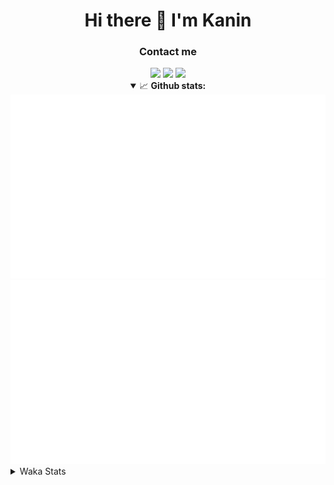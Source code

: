 <div align="center">
 <h1>Hi there 👋 I'm Kanin</h1>
 <h3>Contact me</h3>
 <a href="mailto:im@kanin.dev"><img src="https://img.shields.io/badge/gmail-%23D14836.svg?&style=for-the-badge&logo=gmail&logoColor=white"/></a>
 <a href="https://twitter.com/KaninDev"><img src="https://img.shields.io/badge/twitter-%231DA1F2.svg?&style=for-the-badge&logo=twitter&logoColor=white"/></a>
 <a href="https://www.linkedin.com/in/KaninDev"><img src="https://img.shields.io/badge/linkedin-%230077B5.svg?&style=for-the-badge&logo=linkedin&logoColor=white"/></a>
<details open>
  <summary>📈 <b>Github stats:</b></summary>
  <img src="https://github.com/Kanin/Kanin/blob/master/scripts/GitHubStats/generated/overview.svg"/>
  <img src="https://github.com/Kanin/Kanin/blob/master/scripts/GitHubStats/generated/languages.svg"/>
</details>
</div>

<details>
 <summary>Waka Stats</summary>

<!--START_SECTION:waka-->
![Profile Views](http://img.shields.io/badge/Profile%20Views-21-blue)

![Lines of code](https://img.shields.io/badge/From%20Hello%20World%20I%27ve%20Written-27262%20lines%20of%20code-blue)

**🐱 My GitHub Data** 

> 🏆 463 Contributions in the Year 2021
 > 
> 📦 81.2 kB Used in GitHub's Storage 
 > 
> 🚫 Not Opted to Hire
 > 
> 📜 13 Public Repositories 
 > 
> 🔑 9 Private Repositories  
 > 
**I'm an Early 🐤** 

```text
🌞 Morning    100 commits    ████░░░░░░░░░░░░░░░░░░░░░   16.0% 
🌆 Daytime    237 commits    █████████░░░░░░░░░░░░░░░░   37.92% 
🌃 Evening    146 commits    █████░░░░░░░░░░░░░░░░░░░░   23.36% 
🌙 Night      142 commits    █████░░░░░░░░░░░░░░░░░░░░   22.72%

```
📅 **I'm Most Productive on Monday** 

```text
Monday       120 commits    ████░░░░░░░░░░░░░░░░░░░░░   19.2% 
Tuesday      104 commits    ████░░░░░░░░░░░░░░░░░░░░░   16.64% 
Wednesday    101 commits    ████░░░░░░░░░░░░░░░░░░░░░   16.16% 
Thursday     70 commits     ██░░░░░░░░░░░░░░░░░░░░░░░   11.2% 
Friday       72 commits     ███░░░░░░░░░░░░░░░░░░░░░░   11.52% 
Saturday     55 commits     ██░░░░░░░░░░░░░░░░░░░░░░░   8.8% 
Sunday       103 commits    ████░░░░░░░░░░░░░░░░░░░░░   16.48%

```


📊 **This Week I Spent My Time On** 

```text
⌚︎ Time Zone: America/New_York

💬 Programming Languages: 
Python                   7 hrs 30 mins       █████████████████████░░░░   85.27% 
virtualenv               1 hr 7 mins         ███░░░░░░░░░░░░░░░░░░░░░░   12.83% 
Text                     10 mins             ░░░░░░░░░░░░░░░░░░░░░░░░░   1.9%

🔥 Editors: 
PyCharm                  8 hrs 48 mins       █████████████████████████   100.0%

🐱‍💻 Projects: 
TomsBotPyCord            8 hrs 43 mins       ████████████████████████░   99.07% 
py-cord                  2 mins              ░░░░░░░░░░░░░░░░░░░░░░░░░   0.43% 
Unknown Project          1 min               ░░░░░░░░░░░░░░░░░░░░░░░░░   0.33% 
TomsBot                  0 secs              ░░░░░░░░░░░░░░░░░░░░░░░░░   0.17%

💻 Operating System: 
Linux                    8 hrs 48 mins       █████████████████████████   100.0%

```

**I Mostly Code in Python** 

```text
Python                   23 repos            ███████████████████░░░░░░   76.67% 
JavaScript               3 repos             ██░░░░░░░░░░░░░░░░░░░░░░░   10.0% 
Java                     2 repos             █░░░░░░░░░░░░░░░░░░░░░░░░   6.67% 
Kotlin                   1 repo              ░░░░░░░░░░░░░░░░░░░░░░░░░   3.33% 
HTML                     1 repo              ░░░░░░░░░░░░░░░░░░░░░░░░░   3.33%

```


**Timeline**

![Chart not found](https://raw.githubusercontent.com/Kanin/Kanin/master/charts/bar_graph.png) 


 Last Updated on 06/12/2021
<!--END_SECTION:waka-->
</details>
